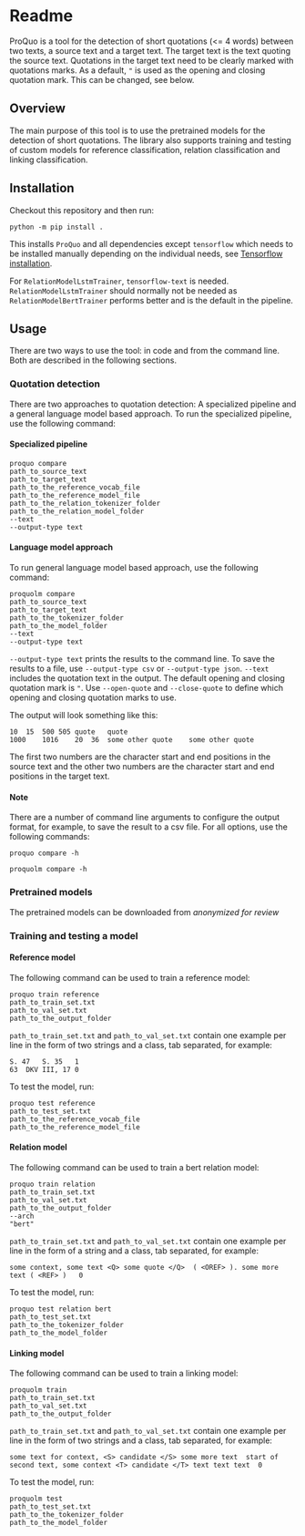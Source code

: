 # Readme
ProQuo is a tool for the detection of short quotations (<= 4 words) between two texts, a source text and a target text.
The target text is the text quoting the source text. Quotations in the target text need to be clearly marked with
quotations marks. As a default, `"` is used as the opening and closing quotation mark. This can be changed, see below.

## Overview
The main purpose of this tool is to use the pretrained models for the detection of short quotations.
The library also supports training and testing of custom models for reference classification, relation classification
and linking classification.

## Installation
Checkout this repository and then run:

~~~
python -m pip install .
~~~

This installs `ProQuo` and all dependencies except `tensorflow` which needs to be installed manually depending on
the individual needs, see [Tensorflow installation](https://www.tensorflow.org/install).

For `RelationModelLstmTrainer`, `tensorflow-text` is needed. `RelationModelLstmTrainer` should normally not be needed as
`RelationModelBertTrainer` performs better and is the default in the pipeline.

## Usage
There are two ways to use the tool: in code and from the command line. Both are described in the following sections.

### Quotation detection
There are two approaches to quotation detection: A specialized pipeline and a general language model based approach.
To run the specialized pipeline, use the following command:

#### Specialized pipeline
~~~
proquo compare
path_to_source_text
path_to_target_text
path_to_the_reference_vocab_file
path_to_the_reference_model_file
path_to_the_relation_tokenizer_folder
path_to_the_relation_model_folder
--text
--output-type text
~~~

#### Language model approach

To run general language model based approach, use the following command:

~~~
proquolm compare
path_to_source_text
path_to_target_text
path_to_the_tokenizer_folder
path_to_the_model_folder
--text
--output-type text
~~~

`--output-type text` prints the results to the command line. To save the results to a file, use `--output-type csv` or
`--output-type json`. `--text` includes the quotation text in the output.
The default opening and closing quotation mark is `"`. Use `--open-quote` and `--close-quote` to define which opening
and closing quotation marks to use.

The output will look something like this:
~~~
10	15	500	505	quote	quote
1000	1016	20	36	some other quote	some other quote
~~~
The first two numbers are the character start and end positions in the source text and the other two numbers are the
character start and end positions in the target text.

#### Note
There are a number of command line arguments to configure the output format, for example, to save the result to a csv
file. For all options, use the following commands:

~~~
proquo compare -h
~~~

~~~
proquolm compare -h
~~~

### Pretrained models
The pretrained models can be downloaded from *anonymized for review*

### Training and testing a model

#### Reference model
The following command can be used to train a reference model:

~~~
proquo train reference
path_to_train_set.txt
path_to_val_set.txt
path_to_the_output_folder
~~~

`path_to_train_set.txt` and `path_to_val_set.txt` contain one example per line in the form of two strings and a class,
tab separated, for example:

~~~
S. 47   S. 35	1
63	DKV III, 17	0
~~~

To test the model, run:

~~~
proquo test reference
path_to_test_set.txt
path_to_the_reference_vocab_file
path_to_the_reference_model_file
~~~

#### Relation model
The following command can be used to train a bert relation model:

~~~
proquo train relation
path_to_train_set.txt
path_to_val_set.txt
path_to_the_output_folder
--arch
"bert"
~~~

`path_to_train_set.txt` and `path_to_val_set.txt` contain one example per line in the form of a string and a class,
tab separated, for example:

~~~
some context, some text <Q> some quote </Q>  ( <OREF> ). some more text ( <REF> )   0
~~~

To test the model, run:

~~~
proquo test relation bert
path_to_test_set.txt
path_to_the_tokenizer_folder
path_to_the_model_folder
~~~

#### Linking model
The following command can be used to train a linking model:

~~~
proquolm train
path_to_train_set.txt
path_to_val_set.txt
path_to_the_output_folder
~~~

`path_to_train_set.txt` and `path_to_val_set.txt` contain one example per line in the form of two strings and a class,
tab separated, for example:

~~~
some text for context, <S> candidate </S> some more text  start of second text, some context <T> candidate </T> text text text  0
~~~

To test the model, run:

~~~
proquolm test
path_to_test_set.txt
path_to_the_tokenizer_folder
path_to_the_model_folder
~~~